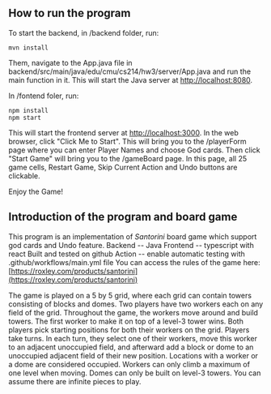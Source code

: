 ## How to run the program

To start the backend, in /backend folder, run:

```
mvn install
```

Them, navigate to the App.java file in backend/src/main/java/edu/cmu/cs214/hw3/server/App.java and run the main function in it.
This will start the Java server at [http://localhost:8080](http://localhost:8080/).

In /fontend foler, run:

```
npm install
npm start
```

This will start the frontend server at [http://localhost:3000](http://localhost:3000/).
In the web browser, click "Click Me to Start".
This will bring you to the /playerForm page where you can enter Player Names and choose God cards.
Then click "Start Game" will bring you to the /gameBoard page.
In this page, all 25 game cells, Restart Game, Skip Current Action and Undo buttons are clickable.

Enjoy the Game!

## Introduction of the program and board game

This program is an implementation of _Santorini_ board game which support god cards and Undo feature.
Backend -- Java
Frontend -- typescript with react
Built and tested on github Action -- enable automatic testing with .github/workflows/main.yml file
You can access the rules of the game here: [https://roxley.com/products/santorini](https://roxley.com/products/santorini)

The game is played on a 5 by 5 grid, where each grid can contain towers consisting of blocks and domes. Two players have two workers each on any field of the grid. Throughout the game, the workers move around and build towers. The first worker to make it on top of a level-3 tower wins. Both players pick starting positions for both their workers on the grid. Players take turns. In each turn, they select one of their workers, move this worker to an adjacent unoccupied field, and afterward add a block or dome to an unoccupied adjacent field of their new position. Locations with a worker or a dome are considered occupied. Workers can only climb a maximum of one level when moving. Domes can only be built on level-3 towers. You can assume there are infinite pieces to play.
